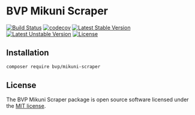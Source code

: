 # BVP Mikuni Scraper

[![Build Status](https://github.com/shimomo/bvp-mikuni-scraper/workflows/Tests/badge.svg)](https://github.com/shimomo/bvp-mikuni-scraper/actions?query=workflow%3Atests)
[![codecov](https://codecov.io/gh/shimomo/bvp-mikuni-scraper/graph/badge.svg?token=ND29H7ZHTA)](https://codecov.io/gh/shimomo/bvp-mikuni-scraper)
[![Latest Stable Version](https://poser.pugx.org/bvp/mikuni-scraper/v/stable)](https://packagist.org/packages/bvp/mikuni-scraper)
[![Latest Unstable Version](https://poser.pugx.org/bvp/mikuni-scraper/v/unstable)](https://packagist.org/packages/bvp/mikuni-scraper)
[![License](https://poser.pugx.org/bvp/mikuni-scraper/license)](https://packagist.org/packages/bvp/mikuni-scraper)

## Installation
```bash
composer require bvp/mikuni-scraper
```

## License
The BVP Mikuni Scraper package is open source software licensed under the [MIT license](LICENSE).
